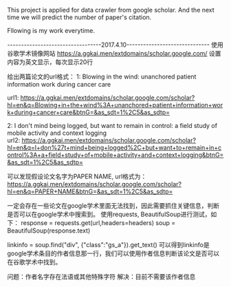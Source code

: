 This project is applied for data crawler from google scholar. And the next time we will predict the number of paper's citation.

Fllowing is my work everytime.

----------------------------------2017.4.10------------------------------
使用谷歌学术镜像网站
https://a.ggkai.men/extdomains/scholar.google.com/
设置内容为英文显示，每次显示20行

给出两篇论文的url格式：
1: Blowing in the wind: unanchored patient information work during cancer care

url1: https://a.ggkai.men/extdomains/scholar.google.com/scholar?hl=en&q=Blowing+in+the+wind%3A+unanchored+patient+information+work+during+cancer+care&btnG=&as_sdt=1%2C5&as_sdtp= 

2: I don't mind being logged, but want to remain in control: a field study of mobile activity and context logging     
url2: https://a.ggkai.men/extdomains/scholar.google.com/scholar?hl=en&q=I+don%27t+mind+being+logged%2C+but+want+to+remain+in+control%3A+a+field+study+of+mobile+activity+and+context+logging&btnG=&as_sdt=1%2C5&as_sdtp=

可以发现假设论文名字为PAPER NAME, url格式为：
https://a.ggkai.men/extdomains/scholar.google.com/scholar?hl=en&q=PAPER+NAME&btnG=&as_sdt=1%2C5&as_sdtp=

一定会存在一些论文在google学术里面无法找到，因此需要抓住关键信息，判断是否可以在google学术中搜索到。
使用requests, BeautifulSoup进行测试，如下：
response = requests.get(url,headers=headers)
soup = BeautifulSoup(response.text)

linkinfo = soup.find("div", {"class":"gs_a"}).get_text()
可以得到linkinfo是google学术条目的作者信息那一行，我们可以使用作者信息判断该论文是否可以在谷歌学术中找到。

问题：作者名字存在法语或其他特殊字符
解决：目前不需要该作者信息
